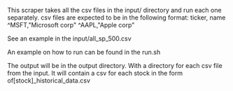 This scraper takes all the csv files in the input/ directory and run each one separately.
csv files are expected to be in the following format:
ticker, name
^MSFT,"Microsoft corp"
^AAPL,"Apple corp"

See an example in the input/all_sp_500.csv


An example on how to run can be found in the run.sh


The output will be in the output directory. With a directory for each csv file from the input. It will contain a csv for each stock in the form of[stock]_historical_data.csv
